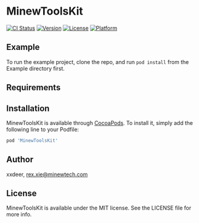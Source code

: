 # MinewToolsKit

[![CI Status](https://img.shields.io/travis/xxdeer/MinewToolsKit.svg?style=flat)](https://travis-ci.org/xxdeer/MinewToolsKit)
[![Version](https://img.shields.io/cocoapods/v/MinewToolsKit.svg?style=flat)](https://cocoapods.org/pods/MinewToolsKit)
[![License](https://img.shields.io/cocoapods/l/MinewToolsKit.svg?style=flat)](https://cocoapods.org/pods/MinewToolsKit)
[![Platform](https://img.shields.io/cocoapods/p/MinewToolsKit.svg?style=flat)](https://cocoapods.org/pods/MinewToolsKit)

## Example

To run the example project, clone the repo, and run `pod install` from the Example directory first.

## Requirements

## Installation

MinewToolsKit is available through [CocoaPods](https://cocoapods.org). To install
it, simply add the following line to your Podfile:

```ruby
pod 'MinewToolsKit'
```

## Author

xxdeer, rex.xie@minewtech.com

## License

MinewToolsKit is available under the MIT license. See the LICENSE file for more info.
